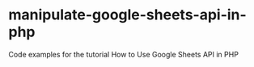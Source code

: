# manipulate-google-sheets-api-in-php
Code examples for the tutorial How to Use Google Sheets API in PHP
